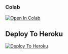 
                                      
                                      
                                      
                                    

### Colab
[![Open In Colab](https://colab.research.google.com/assets/colab-badge.svg)](https://github.com/bhuriya12/chiku)

## Deploy To Heroku

[![Deploy To Heroku](https://www.herokucdn.com/deploy/button.svg)](https://heroku.com/deploy?template=https://github.com/bhuriya12/chiku)
